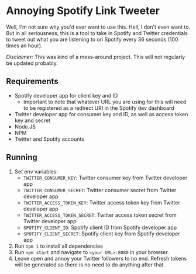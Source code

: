 # Annoying Spotify Link Tweeter
Well, I'm not sure why you'd ever want to use this. Hell, I don't even want to. But in all seriousness, this is a tool to take in Spotify and Twitter credentials to tweet out what you are listening to on Spotify every 36 seconds (100 times an hour).

*Disclaimer:* This was kind of a mess-around project. This will not regularly be updated probably.

## Requirements
* Spotify developer app for client key and ID
    * Important to note that whatever URL you are using for this will need to be registered as a redirect URI in the Spotify dev dashboard
* Twitter developer app for consumer key and ID, as well as access token key and secret
* Node.JS
* NPM
* Twitter and Spotify accounts

## Running
1. Set env variables:
    - `TWITTER_CONSUMER_KEY`: Twitter consumer key from Twitter developer app
    - `TWITTER_CONSUMER_SECRET`: Twitter consumer secret from Twitter developer app 
    - `TWITTER_ACCESS_TOKEN_KEY`: Twitter access token key from Twitter developer app
    - `TWITTER_ACCESS_TOKEN_SECRET`: Twitter access token secret from Twitter developer app
    - `SPOTIFY_CLIENT_ID`: Spotify client ID from Spotify developer app
    - `SPOTIFY_CLIENT_SECRET`: Spotify client key from Spotify developer app
2. Run `npm i` to install all dependencies
3. Run `npm start` and navigate to `<your URL>:8080` in your browser.
4. Leave open and annoy your Twitter followers to no end. Refresh tokens will be generated so there is no need to do anything after that.